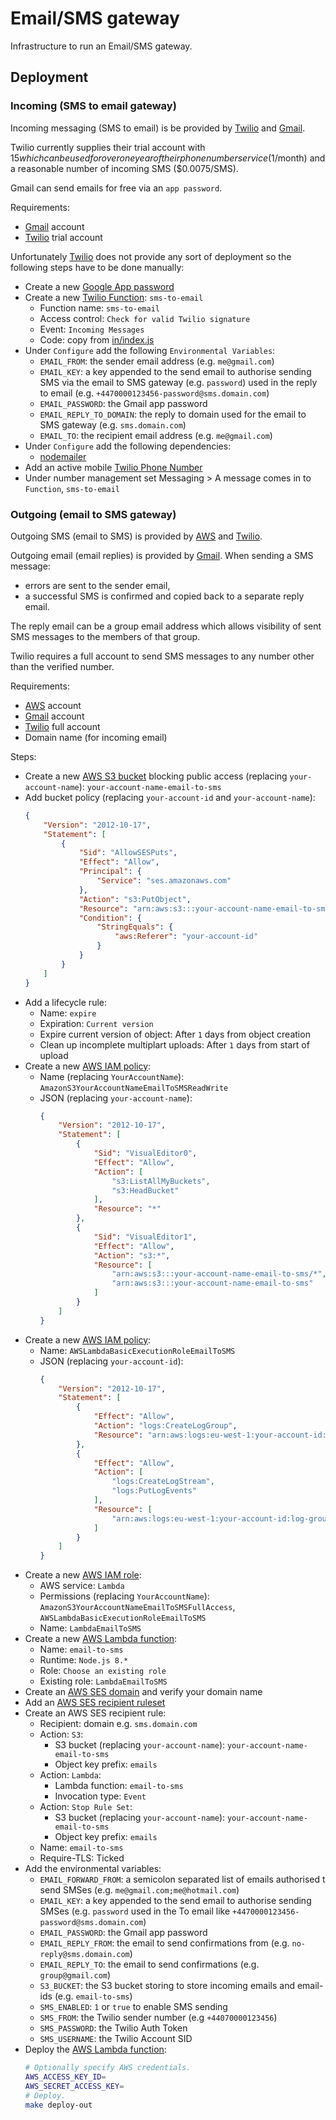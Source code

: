 # Email/SMS gateway

Infrastructure to run an Email/SMS gateway.

## Deployment

### Incoming (SMS to email gateway)

Incoming messaging (SMS to email) is be provided by [Twilio] and [Gmail].

Twilio currently supplies their trial account with $15 which can be used for 
over one year of their phone number service ($1/month) and a reasonable number 
of incoming SMS ($0.0075/SMS).

Gmail can send emails for free via an `app password`.

Requirements:

* [Gmail] account
* [Twilio] trial account

Unfortunately [Twilio] does not provide any sort of deployment so the following
steps have to be done manually: 

* Create a new [Google App password]
* Create a new [Twilio Function]: `sms-to-email`
    * Function name: `sms-to-email`
    * Access control: `Check for valid Twilio signature`
    * Event: `Incoming Messages`
    * Code: copy from [in/index.js] 
* Under `Configure` add the following `Environmental Variables`:
    * `EMAIL_FROM`: the sender email address (e.g. `me@gmail.com`) 
    * `EMAIL_KEY`: a key appended to the send email to authorise sending SMS via
    the email to SMS gateway (e.g. `password`) used in the reply to email (e.g. 
    `+4470000123456-password@sms.domain.com`)
    * `EMAIL_PASSWORD`: the Gmail app password 
    * `EMAIL_REPLY_TO_DOMAIN`: the reply to domain used for the email to SMS 
    gateway (e.g. `sms.domain.com`) 
    * `EMAIL_TO`: the recipient email address (e.g. `me@gmail.com`)
* Under `Configure` add the following dependencies:
    * [nodemailer]
* Add an active mobile [Twilio Phone Number]
* Under number management set Messaging > A message comes in to `Function`, 
`sms-to-email` 

### Outgoing (email to SMS gateway)

Outgoing SMS (email to SMS) is provided by [AWS] and [Twilio].

Outgoing email (email replies) is provided by [Gmail]. When sending a SMS
message:

* errors are sent to the sender email,
* a successful SMS is confirmed and copied back to a separate reply email.

The reply email can be a group email address which allows visibility of sent SMS
messages to the members of that group.

Twilio requires a full account to send SMS messages to any number other than the
verified number.

Requirements:

* [AWS] account
* [Gmail] account
* [Twilio] full account
* Domain name (for incoming email)

Steps:

* Create a new [AWS S3 bucket] blocking public access (replacing 
`your-account-name`): `your-account-name-email-to-sms`
* Add bucket policy (replacing `your-account-id` and `your-account-name`):
    ```json
    {
        "Version": "2012-10-17",
        "Statement": [
            {
                "Sid": "AllowSESPuts",
                "Effect": "Allow",
                "Principal": {
                    "Service": "ses.amazonaws.com"
                },
                "Action": "s3:PutObject",
                "Resource": "arn:aws:s3:::your-account-name-email-to-sms/*",
                "Condition": {
                    "StringEquals": {
                        "aws:Referer": "your-account-id"
                    }
                }
            }
        ]
    }
    ```
* Add a lifecycle rule:
    * Name: `expire`
    * Expiration: `Current version`
    * Expire current version of object: After `1` days from object creation
    * Clean up incomplete multiplart uploads: After `1` days from start of 
    upload
* Create a new [AWS IAM policy]: 
    * Name (replacing `YourAccountName`): 
    `AmazonS3YourAccountNameEmailToSMSReadWrite`
    * JSON (replacing `your-account-name`): 
        ```json
        {
            "Version": "2012-10-17",
            "Statement": [
                {
                    "Sid": "VisualEditor0",
                    "Effect": "Allow",
                    "Action": [
                        "s3:ListAllMyBuckets",
                        "s3:HeadBucket"
                    ],
                    "Resource": "*"
                },
                {
                    "Sid": "VisualEditor1",
                    "Effect": "Allow",
                    "Action": "s3:*",
                    "Resource": [
                        "arn:aws:s3:::your-account-name-email-to-sms/*",
                        "arn:aws:s3:::your-account-name-email-to-sms"
                    ]
                }
            ]
        }
        ```
* Create a new [AWS IAM policy]: 
    * Name: `AWSLambdaBasicExecutionRoleEmailToSMS`
    * JSON (replacing `your-account-id`): 
        ```json
        {
            "Version": "2012-10-17",
            "Statement": [
                {
                    "Effect": "Allow",
                    "Action": "logs:CreateLogGroup",
                    "Resource": "arn:aws:logs:eu-west-1:your-account-id:*"
                },
                {
                    "Effect": "Allow",
                    "Action": [
                        "logs:CreateLogStream",
                        "logs:PutLogEvents"
                    ],
                    "Resource": [
                        "arn:aws:logs:eu-west-1:your-account-id:log-group:/aws/lambda/email-to-sms:*"
                    ]
                }
            ]
        }
        ```
* Create a new [AWS IAM role]:
    * AWS service: `Lambda`
    * Permissions (replacing `YourAccountName`): 
    `AmazonS3YourAccountNameEmailToSMSFullAccess`, 
    `AWSLambdaBasicExecutionRoleEmailToSMS` 
    * Name: `LambdaEmailToSMS`
* Create a new [AWS Lambda function]:
    * Name: `email-to-sms`
    * Runtime: `Node.js 8.*`
    * Role: `Choose an existing role`
    * Existing role: `LambdaEmailToSMS`
* Create an [AWS SES domain] and verify your domain name
* Add an [AWS SES recipient ruleset]
* Create an AWS SES recipient rule:
    * Recipient: domain e.g. `sms.domain.com`
    * Action: `S3`:
        * S3 bucket (replacing `your-account-name`): 
        `your-account-name-email-to-sms`
        * Object key prefix: `emails`
    * Action: `Lambda`:
        * Lambda function: `email-to-sms`
        * Invocation type: `Event`
    * Action: `Stop Rule Set`:
        * S3 bucket (replacing `your-account-name`): 
        `your-account-name-email-to-sms`
        * Object key prefix: `emails`
    * Name: `email-to-sms`
    * Require-TLS: Ticked
* Add the environmental variables:
    * `EMAIL_FORWARD_FROM`: a semicolon separated list of emails authorised t
    send SMSes (e.g. `me@gmail.com;me@hotmail.com`)
    * `EMAIL_KEY`: a key appended to the send email to authorise sending SMSes 
    (e.g. `password` used in the To email like
    `+4470000123456-password@sms.domain.com`)
    * `EMAIL_PASSWORD`: the Gmail app password
    * `EMAIL_REPLY_FROM`: the email to send confirmations from (e.g.
    `no-reply@sms.domain.com`)
    * `EMAIL_REPLY_TO`: the email to send confirmations (e.g. `group@gmail.com`)
    * `S3_BUCKET`: the S3 bucket storing to store incoming emails and email-ids
    (e.g. `email-to-sms`) 
    * `SMS_ENABLED`: `1` or `true` to enable SMS sending
    * `SMS_FROM`: the Twilio sender number (e.g `+44070000123456`)
    * `SMS_PASSWORD`: the Twilio Auth Token
    * `SMS_USERNAME`: the Twilio Account SID 
* Deploy the [AWS Lambda function]:
    ```bash
    # Optionally specify AWS credentials.
    AWS_ACCESS_KEY_ID=
    AWS_SECRET_ACCESS_KEY=
    # Deploy.
    make deploy-out
    ```
    
[AWS]: https://aws.amazon.com
[AWS IAM policy]: https://console.aws.amazon.com/iam/home#/policies
[AWS IAM role]: https://console.aws.amazon.com/iam/home#/roles
[AWS Lambda function]: https://console.aws.amazon.com/lambda/home#/functions
[AWS S3 bucket]: https://s3.console.aws.amazon.com/s3/home
[AWS SES domain]: https://console.aws.amazon.com/ses/home#verified-senders-domain:
[AWS SES recipient ruleset]: https://console.aws.amazon.com/ses/home#receipt-rules:
[Gmail]: https://mail.google.com/mail
[Google App password]: https://myaccount.google.com/apppasswords
[in/index.js]: in/index.js
[nodemailer]: https://www.npmjs.com/package/nodemailer
[Twilio]: https://www.twilio.com
[Twilio Function]: https://www.twilio.com/console/runtime/functions/manage
[Twilio Phone Number]: https://www.twilio.com/console/phone-numbers/incoming
